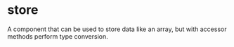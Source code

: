 # store

A component that can be used to store data like an array, but with accessor methods perform type conversion. 